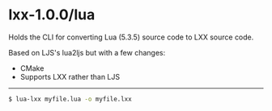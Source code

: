 # lxx-1.0.0/lua
Holds the CLI for converting Lua (5.3.5) source code to LXX source code.

Based on LJS's lua2ljs but with a few changes:
- CMake
- Supports LXX rather than LJS
***
```bash
$ lua-lxx myfile.lua -o myfile.lxx
```